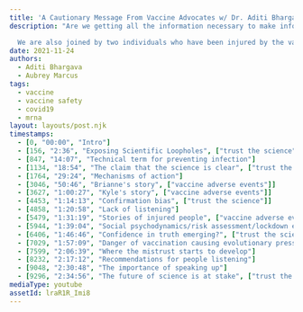 ```yaml
---
title: 'A Cautionary Message From Vaccine Advocates w/ Dr. Aditi Bhargava, Kyle Warner, And Brianne Dressen'
description: "Are we getting all the information necessary to make informed decisions about vaccination? Molecular Biologist Dr. Aditi Bhargava, the director of laboratory research at UCSF develops mRNA technology, the same technology used in covid vaccines.

  We are also joined by two individuals who have been injured by the vaccine, professional mountain biker Kyle Warner and Brianne Dressen who is a school teacher from Utah. In this profoundly illuminating and unifying podcast, we agree that everybody is simply doing what they think is best for themselves and society based on the information they have. An issue arises when we all operate with different information, which makes it difficult to make sense of this complicated issue."
date: 2021-11-24
authors:
  - Aditi Bhargava
  - Aubrey Marcus
tags:
  - vaccine
  - vaccine safety
  - covid19
  - mrna
layout: layouts/post.njk
timestamps:
  - [0, "00:00", "Intro"]
  - [156, "2:36", "Exposing Scientific Loopholes", ["trust the science"] ]
  - [847, "14:07", "Technical term for preventing infection"]
  - [1134, "18:54", "The claim that the science is clear", ["trust the science"]]
  - [1764, "29:24", "Mechanisms of action"]
  - [3046, "50:46", "Brianne's story", ["vaccine adverse events"]]
  - [3627, "1:00:27", "Kyle's story", ["vaccine adverse events"]]
  - [4453, "1:14:13", "Confirmation bias", ["trust the science"]]
  - [4858, "1:20:58", "Lack of listening"]
  - [5479, "1:31:19", "Stories of injured people", ["vaccine adverse events"]]
  - [5944, "1:39:04", "Social psychodynamics/risk assessment/lockdown effects"]
  - [6406, "1:46:46", "Confidence in truth emerging?", ["trust the science"]]
  - [7029, "1:57:09", "Danger of vaccination causing evolutionary pressure"]
  - [7599, "2:06:39", "Where the mistrust starts to develop"]
  - [8232, "2:17:12", "Recommendations for people listening"]
  - [9048, "2:30:48", "The importance of speaking up"]
  - [9296, "2:34:56", "The future of science is at stake", ["trust the science"]]
mediaType: youtube
assetId: lraR1R_Imi8
---
```

